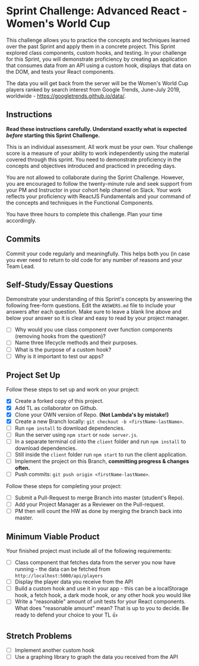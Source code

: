 # Sprint Challenge: Advanced React - Women's World Cup

This challenge allows you to practice the concepts and techniques learned over the past Sprint and apply them in a concrete project. This Sprint explored class components, custom hooks, and testing. In your challenge for this Sprint, you will demonstrate proficiency by creating an application that consumes data from an API using a custom hook, displays that data on the DOM, and tests your React components.

The data you will get back from the server will be the Women's World Cup players ranked by search interest from Google Trends, June-July 2019, worldwide - https://googletrends.github.io/data/.

## Instructions

**Read these instructions carefully. Understand exactly what is expected _before_ starting this Sprint Challenge.**

This is an individual assessment. All work must be your own. Your challenge score is a measure of your ability to work independently using the material covered through this sprint. You need to demonstrate proficiency in the concepts and objectives introduced and practiced in preceding days.

You are not allowed to collaborate during the Sprint Challenge. However, you are encouraged to follow the twenty-minute rule and seek support from your PM and Instructor in your cohort help channel on Slack. Your work reflects your proficiency with ReactJS Fundamentals and your command of the concepts and techniques in the Functional Components.

You have three hours to complete this challenge. Plan your time accordingly.

## Commits

Commit your code regularly and meaningfully. This helps both you (in case you ever need to return to old code for any number of reasons and your Team Lead.

## Self-Study/Essay Questions

Demonstrate your understanding of this Sprint's concepts by answering the following free-form questions. Edit the `ANSWERS.md` file to include your answers after each question. Make sure to leave a blank line above and below your answer so it is clear and easy to read by your project manager.

- [ ] Why would you use class component over function components (removing hooks from the question)?
- [ ] Name three lifecycle methods and their purposes.
- [ ] What is the purpose of a custom hook?
- [ ] Why is it important to test our apps?

## Project Set Up

Follow these steps to set up and work on your project:

- [x] Create a forked copy of this project.
- [x] Add TL as collaborator on Github.
- [x] Clone your OWN version of Repo. **(Not Lambda's by mistake!)**
- [x] Create a new Branch locally: `git checkout -b <firstName-lastName>`.
- [ ] Run `npm install` to download dependencies.
- [ ] Run the server using `npm start` or `node server.js`.
- [ ] In a separate terminal cd into the `client` folder and run `npm install` to download dependencies.
- [ ] Still inside the `client` folder run `npm start` to run the client application.
- [ ] Implement the project on this Branch, **committing progress & changes often.**
- [ ] Push commits: `git push origin <firstName-lastName>`.

Follow these steps for completing your project:

- [ ] Submit a Pull-Request to merge <firstName-lastName> Branch into master (student's Repo).
- [ ] Add your Project Manager as a Reviewer on the Pull-request.
- [ ] PM then will count the HW as done by merging the branch back into master.

## Minimum Viable Product

Your finished project must include all of the following requirements:

- [ ] Class component that fetches data from the server you now have running - the data can be fetched from `http://localhost:5000/api/players`
- [ ] Display the player data you receive from the API
- [ ] Build a custom hook and use it in your app - this can be a localStorage hook, a fetch hook, a dark mode hook, or any other hook you would like
- [ ] Write a "reasonable" amount of unit tests for your React components. What does "reasonable amount" mean? That is up to you to decide. Be ready to defend your choice to your TL 👍

## Stretch Problems

- [ ] Implement another custom hook
- [ ] Use a graphing library to graph the data you received from the API

